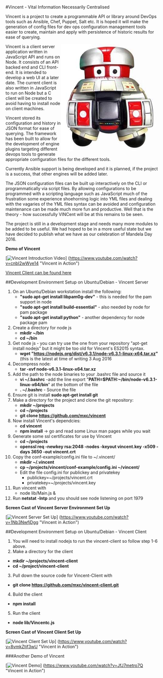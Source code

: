 #Vincent - Vital Information Necessarily Centralised

Vincent is a project to create a programmable API or library around DevOps 
tools such as Ansible, Chef, Puppet, Salt etc. It is hoped it will make
the  generation of config files for dev ops configuration management tools
easier to create, maintain and apply with persistence of historic results
for ease of querying.

<img align="right" src="images/vincent.jpg">

Vincent is a client server application written in JavaScript API and runs 
on Node. It consists of an API backed end and CLI front-end. It is 
intended to develop a web UI at a later date.  The current client is also
written in JavaScript to run on Node but a C client will be created to
avoid having to install node on client machines.

Vincent stored its configuration and history in JSON format for ease of 
querying. The framework has been built to allow for the development of 
engine plugins targeting different devops tools to  generate 
appropriate configuration files for the different tools. 

Currently Ansible support is being developed and it is planned, if the 
project is a success, that other engines will be added later.

The JSON configuration files can be built up interactively on the CLI or 
programmatically via script files. By allowing configurations to be 
programmed with a scripting language such as JavaScript much of the 
frustration some experience shoehorning logic into YML files and dealing
with the  vagaries of the YML files syntax can be avoided and 
configuration maintenance can be made much more fun and productive. Well
that is the theory - how successfully VINCent will be at  this remains to
be seen.

The project is still in a development stage and needs many more modules 
to be added to be useful. We had hoped to be in a more useful state but 
we have decided to publish what we have as our celebration of Mandela 
Day 2016.

**Demo of Vincent**

[![Vincent Introduction Video](https://img.youtube.com/vi/cnbI2wWye14/0.jpg)]
(https://www.youtube.com/watch?v=cnbI2wWye14 "Vincent in Action")

[Vincent Client can be found here](https://github.com/mxc/vincent-client)
 

##Development Environment Setup on Ubuntu/Debian - Vincent Server

1. On an Ubuntu/Debian workstation install the following:
    * **"sudo apt-get install libpam0g-dev"** - this is needed for the pam support in node
    * **"sudo apt-get install build-essential"** - also needed by node for pam package
    * **"sudo apt-get install python"** - another dependency for node package pam
2. Create a directory for node js
    * **mkdir ~/bin**
    * **cd ~/bin**
3. Get node js - you can try use the one from your repository "apt-get install nodejs"
but it might be too old for Vincent's ES2015 syntax.
    * **wget "https://nodejs.org/dist/v6.3.1/node-v6.3.1-linux-x64.tar.xz"** 
    (this is the latest at time of writing 3 Aug 2016
4. Decompress node:
    * **tar -xvf node-v6.3.1-linux-x64.tar.xz**
5. Add the path to the node binaries to your .bashrc file and source it
    * **vi ~/.bashrc** -add the line export "**PATH=$PATH:~/bin/node-v6.3.1-linux-x64/bin**"
    at the bottom of the file
    * **. ~/.bashrc** - Source the file
6. Ensure git is install **sudo apt-get install git**
7. Make a directory for the project and clone the git repository:
    * **mkdir ~/projects**
    * **cd ~/projects**
    * **git clone https://github.com/mxc/vincent**
8. Now install Vincent's dependcies:
    * **cd vincent**
    * **npm install** -> go and read some Linux man pages while you wait
9. Generate some ssl certificates for use by Vincent
    * **cd ~/projects**
    * **openssl req -newkey rsa:2048 -nodes -keyout vincent.key -x509 -days 3650 -out vincent.crt**
10. Copy the conf-example/config.ini file to ~/.vincent/
    * **mkdir ~/.vincent**
    * **cp ~/projects/vincent/conf-example/config.ini ~/vincent/**
    * Edit the file config.ini for publickey and privatekey
        * publickey=~/projects/vincent.crt
        * privatekey=~/projects/vincent.key
11. Run vincent with
     * node lib/Main.js &
12. Run **netstat -lntp** and you should see node listening on port 1979

**Screen Cast of Vincent Server Environment Set Up**

[![Vincent Server Set Up](https://img.youtube.com/vi/1Nb3NwfjDgg/0.jpg)]
(https://www.youtube.com/watch?v=1Nb3NwfjDgg "Vincent in Action")


##Development Environment Setup on Ubuntu/Debian - Vincent Client

1. You will need to install nodejs to run the vincent-client so follow 
step 1-6 above.
2. Make a directory for the client
  * **mkdir ~/projects/vincent-client**
  * **cd ~/project/vincent-client**
3. Pull down the source code for Vincent-Client with
  * **git clone https://github.com/mxc/vincent-client.git**
4. Build the client
  * **npm install**
5. Run the client
 * **node lib/Vincentc.js**
 
**Screen Cast of Vincent Client Set Up** 

 [![Vincent Client Set Up](https://img.youtube.com/vi/8vmkZtjf3wU/0.jpg)]
 (https://www.youtube.com/watch?v=8vmkZtjf3wU "Vincent in Action")
 
###Another Demo of Vincent
 
 [![Vincent Demo](https://img.youtube.com/vi/JfJ7metro7Q/0.jpg)]
  (https://www.youtube.com/watch?v=JfJ7metro7Q "Vincent in Action")
  
